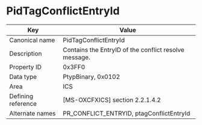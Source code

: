 # PidTagConflictEntryId

| Key | Value |
|---|---|
| Canonical name | PidTagConflictEntryId |
| Description | Contains the EntryID of the conflict resolve message. |
| Property ID | 0x3FF0 |
| Data type | PtypBinary, 0x0102 |
| Area | ICS |
| Defining reference | [MS-OXCFXICS] section 2.2.1.4.2 |
| Alternate names | PR_CONFLICT_ENTRYID, ptagConflictEntryId |
